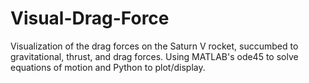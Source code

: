 # Visual-Drag-Force
Visualization of the drag forces on the Saturn V rocket, succumbed to gravitational, thrust, and drag forces. Using MATLAB's ode45 to solve equations of motion and Python to plot/display. 
